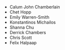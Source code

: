 * Calum John Chamberlain
* Chet Hopp
* Emily Warren-Smith
* Konstantinos Michailos
* Shanna Chu
* Derrick Chambers
* Chris Scott
* Felix Halpaap 
